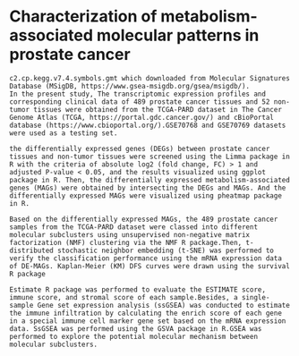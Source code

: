 # Characterization of metabolism-associated molecular patterns in prostate cancer

    c2.cp.kegg.v7.4.symbols.gmt which downloaded from Molecular Signatures Database (MSigDB, https://www.gsea-msigdb.org/gsea/msigdb/). 
    In the present study, The transcriptomic expression profiles and corresponding clinical data of 489 prostate cancer tissues and 52 non-tumor tissues were obtained from the TCGA-PARD dataset in The Cancer Genome Atlas (TCGA, https://portal.gdc.cancer.gov/) and cBioPortal database (https://www.cbioportal.org/).GSE70768 and GSE70769 datasets were used as a testing set.

    the differentially expressed genes (DEGs) between prostate cancer tissues and non-tumor tissues were screened using the Limma package in R with the criteria of absolute log2 (fold change, FC) > 1 and adjusted P-value < 0.05, and the results visualized using ggplot package in R. Then, the differentially expressed metabolism-associated genes (MAGs) were obtained by intersecting the DEGs and MAGs. And the differentially expressed MAGs were visualized using pheatmap package in R. 
    
    Based on the differentially expressed MAGs, the 489 prostate cancer samples from the TCGA-PARD dataset were classed into different molecular subclusters using unsupervised non-negative matrix factorization (NMF) clustering via the NMF R package.Then, t-distributed stochastic neighbor embedding (t-SNE) was performed to verify the classification performance using the mRNA expression data of DE-MAGs. Kaplan-Meier (KM) DFS curves were drawn using the survival R package 
    
    Estimate R package was performed to evaluate the ESTIMATE score, immune score, and stromal score of each sample.Besides, a single-sample Gene set expression analysis (ssGSEA) was conducted to estimate the immune infiltration by calculating the enrich score of each gene in a special immune cell marker gene set based on the mRNA expression data. SsGSEA was performed using the GSVA package in R.GSEA was performed to explore the potential molecular mechanism between molecular subclusters.
    
    

